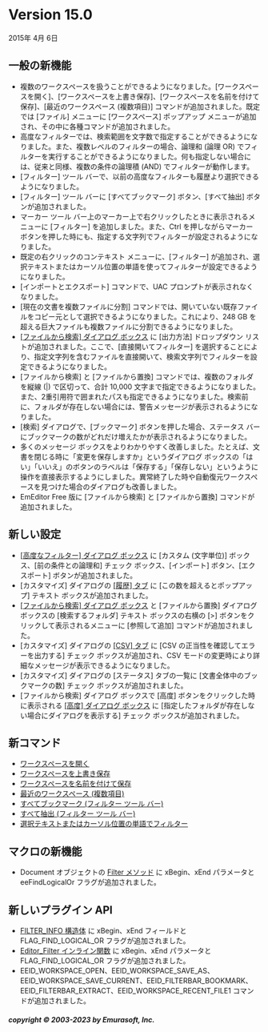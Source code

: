 # Version 15.0

2015年 4月 6日

## 一般の新機能

- 複数のワークスペースを扱うことができるようになりました。\[ワークスペースを開く\]、\[ワークスペースを上書き保存\]、\[ワークスペースを名前を付けて保存\]、\[最近のワークスペース
(複数項目)\] コマンドが追加されました。既定では \[ファイル\] メニューに \[ワークスペース\] ポップアップ メニューが追加され、その中に各種コマンドが追加されました。
- 高度なフィルターでは、検索範囲を文字数で指定することができるようになりました。また、複数レベルのフィルターの場合、論理和 (論理 OR) でフィルターを実行することができるようになりました。何も指定しない場合には、従来と同様、複数の条件の論理積 (AND) でフィルターが動作します。
- \[フィルター\] ツール バーで、以前の高度なフィルターも履歴より選択できるようになりました。
- \[フィルター\] ツール バーに \[すべてブックマーク\] ボタン、\[すべて抽出\] ボタンが追加されました。
- マーカー ツール バー上のマーカー上で右クリックしたときに表示されるメニューに \[フィルター\] を追加しました。また、Ctrl
を押しながらマーカー ボタンを押した時にも、指定する文字列でフィルターが設定されるようになりました。
- 既定の右クリックのコンテキスト メニューに、\[フィルター\]
が追加され、選択テキストまたはカーソル位置の単語を使ってフィルターが設定できるようになりました。
- \[インポートとエクスポート\] コマンドで、UAC プロンプトが表示されなくなりました。
- \[現在の文書を複数ファイルに分割\] コマンドでは、開いていない既存ファイルをコピー元として選択できるようになりました。これにより、248 GB を超える巨大ファイルも複数ファイルに分割できるようになりました。
- [\[ファイルから検索\] ダイアログ ボックス](../dlg/find_in_files/index) に \[出力方法\] ドロップダウン リストが追加されました。ここで、\[直接開いてフィルター\]
を選択することにより、指定文字列を含むファイルを直接開いて、検索文字列でフィルターを設定できるようになりました。
- \[ファイルから検索\] と \[ファイルから置換\] コマンドでは、複数のフォルダを縦線 (\|) で区切って、合計 10,000
文字まで指定できるようになりました。また、2重引用符で囲まれたパスも指定できるようになりました。検索前に、フォルダが存在しない場合には、警告メッセージが表示されるようになりました。
- \[検索\] ダイアログで、\[ブックマーク\] ボタンを押した場合、ステータス バーにブックマークの数がどれだけ増えたかが表示されるようになりました。
- 多くのメッセージ ボックスをよりわかりやすく改善しました。たとえば、文書を閉じる時に「変更を保存しますか」というダイアログ
ボックスの「はい」「いいえ」のボタンのラベルは「保存する」「保存しない」というように操作を直接表示するようにしました。異常終了した時や自動復元ワークスペースを見つけた場合のダイアログも改善しました。
- EmEditor Free 版に \[ファイルから検索\] と \[ファイルから置換\] コマンドが追加されました。

## 新しい設定

- [\[高度なフィルター\] ダイアログ ボックス](../dlg/advanced_filter/index) に \[カスタム (文字単位)\] ボックス、\[前の条件との論理和\] チェック ボックス、\[インポート\]
ボタン、\[エクスポート\] ボタンが追加されました。
- \[カスタマイズ\] ダイアログの [\[履歴\] タブ](../dlg/customize/history/index) に \[この数を超えるとポップアップ\] テキスト ボックスが追加されました。
- [\[ファイルから検索\] ダイアログ ボックス](../dlg/find_in_files/index) と \[ファイルから置換\] ダイアログ ボックスの \[検索するフォルダ\] テキスト ボックスの右横の \[>\] ボタンをクリックして表示されるメニューに \[参照して追加\] コマンドが追加されました。
- \[カスタマイズ\] ダイアログの [\[CSV\] タブ](../dlg/customize/csv/index) に \[CSV の正当性を確認してエラーを出力する\] チェック ボックスが追加され、CSV
モードの変更時により詳細なメッセージが表示できるようになりました。
- \[カスタマイズ\] ダイアログの \[ステータス\] タブの一覧に \[文書全体中のブックマークの数\] チェック ボックスが追加されました。
- \[ファイルから検索\] ダイアログ ボックスで \[高度\] ボタンをクリックした時に表示される [\[高度\] ダイアログ ボックス](../dlg/advanced/index) に \[指定したフォルダが存在しない場合にダイアログを表示する\] チェック ボックスが追加されました。

## 新コマンド

- [ワークスペースを開く](../cmd/file/workspace_open)
- [ワークスペースを上書き保存](../cmd/file/workspace_save_current)
- [ワークスペースを名前を付けて保存](../cmd/file/workspace_save_as)
- [最近のワークスペース (複数項目)](../cmd/file/workspace_recent_file1)
- [すべてブックマーク (フィルター ツール バー)](../cmd/search/filterbar_bookmark)
- [すべて抽出 (フィルター ツール バー)](../cmd/search/filterbar_extract)
- [選択テキストまたはカーソル位置の単語でフィルター](../cmd/edit/filter_word)

## マクロの新機能

- Document オブジェクトの [Filter メソッド](../macro/document/filter) に xBegin、xEnd パラメータと eeFindLogicalOr フラグが追加されました。

## 新しいプラグイン API

- [FILTER\_INFO 構造体](../plugin/structure/filter_info) に xBegin、xEnd フィールドと FLAG\_FIND\_LOGICAL\_OR フラグが追加されました。
- [Editor\_Filter インライン関数](../plugin/macro/editor_filter) に xBegin、xEnd パラメータと FLAG\_FIND\_LOGICAL\_OR フラグが追加されました。
- EEID\_WORKSPACE\_OPEN、EEID\_WORKSPACE\_SAVE\_AS、EEID\_WORKSPACE\_SAVE\_CURRENT、EEID\_FILTERBAR\_BOOKMARK、EEID\_FILTERBAR\_EXTRACT、EEID\_WORKSPACE\_RECENT\_FILE1 コマンドが追加されました。

##### copyright © 2003-2023 by Emurasoft, Inc.